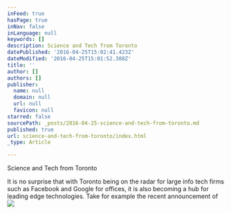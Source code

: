 ```yaml
---
inFeed: true
hasPage: true
inNav: false
inLanguage: null
keywords: []
description: Science and Tech from Toronto
datePublished: '2016-04-25T15:02:41.423Z'
dateModified: '2016-04-25T15:01:52.388Z'
title: ''
author: []
authors: []
publisher:
  name: null
  domain: null
  url: null
  favicon: null
starred: false
sourcePath: _posts/2016-04-25-science-and-tech-from-toronto.md
published: true
url: science-and-tech-from-toronto/index.html
_type: Article

---
```

Science and Tech from Toronto

It is no surprise that with Toronto being on the radar for large info tech firms such as Facebook and Google for offices, it is also becoming a hub for leading edge technologies. Take for example the recent announcement of ![](https://the-grid-user-content.s3-us-west-2.amazonaws.com/a9413176-e352-41e7-a9d0-d737b082a94c.jpg)